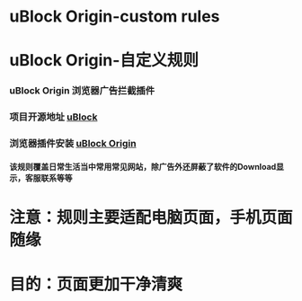 # uBlock Origin-custom rules  
# uBlock Origin-自定义规则
### uBlock Origin 浏览器广告拦截插件  
### 项目开源地址 [uBlock](https://github.com/gorhill/uBlock/)
### 浏览器插件安装 [uBlock Origin](https://chrome.google.com/webstore/detail/ublock-origin/cjpalhdlnbpafiamejdnhcphjbkeiagm/)
#### 该规则覆盖日常生活当中常用常见网站，除广告外还屏蔽了软件的Download显示，客服联系等等
# 注意：规则主要适配电脑页面，手机页面随缘
# 目的：页面更加干净清爽
